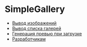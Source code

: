 # SimpleGallery

- [Вывод изображений](01_Вывод_изображений.md)
- [Вывод списка галерей](02_Вывод_списка_галерей.md)
- [Генерация превью при загрузке](03_Генерация_превью_при_загрузке.md)
- [Разработчикам](04_Разработчикам.md)
